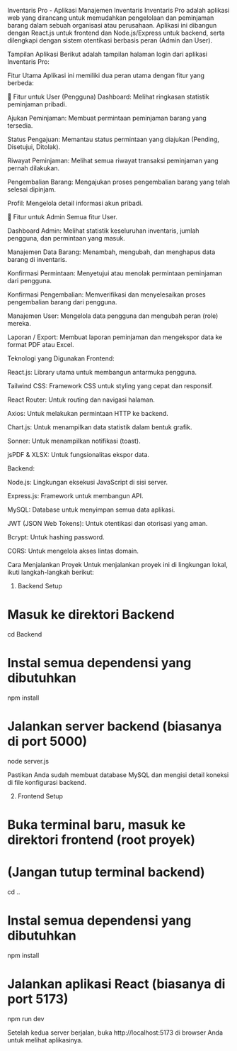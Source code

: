 Inventaris Pro - Aplikasi Manajemen Inventaris
Inventaris Pro adalah aplikasi web yang dirancang untuk memudahkan pengelolaan dan peminjaman barang dalam sebuah organisasi atau perusahaan. Aplikasi ini dibangun dengan React.js untuk frontend dan Node.js/Express untuk backend, serta dilengkapi dengan sistem otentikasi berbasis peran (Admin dan User).

Tampilan Aplikasi
Berikut adalah tampilan halaman login dari aplikasi Inventaris Pro:

Fitur Utama
Aplikasi ini memiliki dua peran utama dengan fitur yang berbeda:

👤 Fitur untuk User (Pengguna)
Dashboard: Melihat ringkasan statistik peminjaman pribadi.

Ajukan Peminjaman: Membuat permintaan peminjaman barang yang tersedia.

Status Pengajuan: Memantau status permintaan yang diajukan (Pending, Disetujui, Ditolak).

Riwayat Peminjaman: Melihat semua riwayat transaksi peminjaman yang pernah dilakukan.

Pengembalian Barang: Mengajukan proses pengembalian barang yang telah selesai dipinjam.

Profil: Mengelola detail informasi akun pribadi.

👑 Fitur untuk Admin
Semua fitur User.

Dashboard Admin: Melihat statistik keseluruhan inventaris, jumlah pengguna, dan permintaan yang masuk.

Manajemen Data Barang: Menambah, mengubah, dan menghapus data barang di inventaris.

Konfirmasi Permintaan: Menyetujui atau menolak permintaan peminjaman dari pengguna.

Konfirmasi Pengembalian: Memverifikasi dan menyelesaikan proses pengembalian barang dari pengguna.

Manajemen User: Mengelola data pengguna dan mengubah peran (role) mereka.

Laporan / Export: Membuat laporan peminjaman dan mengekspor data ke format PDF atau Excel.

Teknologi yang Digunakan
Frontend:

React.js: Library utama untuk membangun antarmuka pengguna.

Tailwind CSS: Framework CSS untuk styling yang cepat dan responsif.

React Router: Untuk routing dan navigasi halaman.

Axios: Untuk melakukan permintaan HTTP ke backend.

Chart.js: Untuk menampilkan data statistik dalam bentuk grafik.

Sonner: Untuk menampilkan notifikasi (toast).

jsPDF & XLSX: Untuk fungsionalitas ekspor data.

Backend:

Node.js: Lingkungan eksekusi JavaScript di sisi server.

Express.js: Framework untuk membangun API.

MySQL: Database untuk menyimpan semua data aplikasi.

JWT (JSON Web Tokens): Untuk otentikasi dan otorisasi yang aman.

Bcrypt: Untuk hashing password.

CORS: Untuk mengelola akses lintas domain.

Cara Menjalankan Proyek
Untuk menjalankan proyek ini di lingkungan lokal, ikuti langkah-langkah berikut:

1. Backend Setup
# Masuk ke direktori Backend
cd Backend

# Instal semua dependensi yang dibutuhkan
npm install

# Jalankan server backend (biasanya di port 5000)
node server.js

Pastikan Anda sudah membuat database MySQL dan mengisi detail koneksi di file konfigurasi backend.

2. Frontend Setup
# Buka terminal baru, masuk ke direktori frontend (root proyek)
# (Jangan tutup terminal backend)
cd .. 

# Instal semua dependensi yang dibutuhkan
npm install

# Jalankan aplikasi React (biasanya di port 5173)
npm run dev

Setelah kedua server berjalan, buka http://localhost:5173 di browser Anda untuk melihat aplikasinya.
